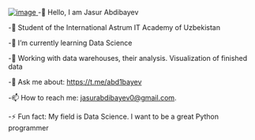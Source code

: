 [![image](https://user-images.githubusercontent.com/99121169/184105661-2b737915-7f3c-464a-9d67-b199c91d934c.png)
](https://gfycat.com/gifs/search/developer)
-👋 Hello, I am Jasur Abdibayev

-🏢 Student of the International Astrum IT Academy of Uzbekistan

-🌱 I’m currently learning Data Science

-🎯 Working with data warehouses, their analysis. Visualization of finished data

-💬 Ask me about: https://t.me/abd1bayev

-📫 How to reach me: jasurabdibayev0@gmail.com.

-⚡ Fun fact: My field is Data Science. I want to be a great Python programmer
